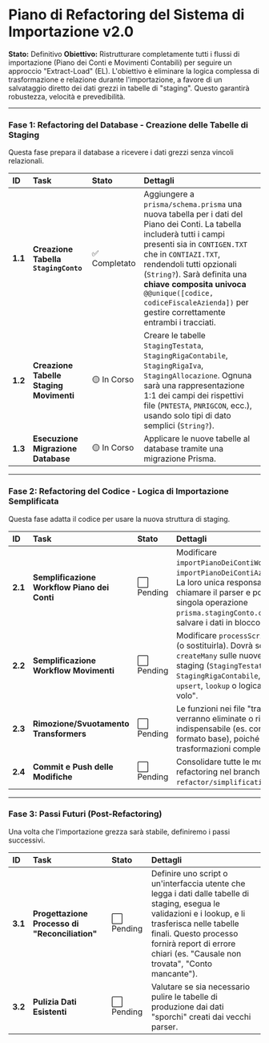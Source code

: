 # Piano di Refactoring del Sistema di Importazione v2.0

**Stato:** Definitivo
**Obiettivo:** Ristrutturare completamente tutti i flussi di importazione (Piano dei Conti e Movimenti Contabili) per seguire un approccio "Extract-Load" (EL). L'obiettivo è eliminare la logica complessa di trasformazione e relazione durante l'importazione, a favore di un salvataggio diretto dei dati grezzi in tabelle di "staging". Questo garantirà robustezza, velocità e prevedibilità.

---

### **Fase 1: Refactoring del Database - Creazione delle Tabelle di Staging**

Questa fase prepara il database a ricevere i dati grezzi senza vincoli relazionali.

| ID | Task | Stato | Dettagli |
| :-- | :--- | :--- | :--- |
| **1.1**| **Creazione Tabella `StagingConto`**| ✅ Completato | Aggiungere a `prisma/schema.prisma` una nuova tabella per i dati del Piano dei Conti. La tabella includerà tutti i campi presenti sia in `CONTIGEN.TXT` che in `CONTIAZI.TXT`, rendendoli tutti opzionali (`String?`). Sarà definita una **chiave composita univoca** `@@unique([codice, codiceFiscaleAzienda])` per gestire correttamente entrambi i tracciati. |
| **1.2**| **Creazione Tabelle Staging Movimenti**| 🟡 In Corso | Creare le tabelle `StagingTestata`, `StagingRigaContabile`, `StagingRigaIva`, `StagingAllocazione`. Ognuna sarà una rappresentazione 1:1 dei campi dei rispettivi file (`PNTESTA`, `PNRIGCON`, ecc.), usando solo tipi di dato semplici (`String?`). |
| **1.3**| **Esecuzione Migrazione Database** | 🟡 In Corso | Applicare le nuove tabelle al database tramite una migrazione Prisma. |

---

### **Fase 2: Refactoring del Codice - Logica di Importazione Semplificata**

Questa fase adatta il codice per usare la nuova struttura di staging.

| ID | Task | Stato | Dettagli |
| :-- | :--- | :--- | :--- |
| **2.1**| **Semplificazione Workflow Piano dei Conti** | ⬜ Pending | Modificare `importPianoDeiContiWorkflow` e `importPianoDeiContiAziendaleWorkflow`. La loro unica responsabilità sarà chiamare il parser e poi eseguire una singola operazione `prisma.stagingConto.createMany()` per salvare i dati in blocco. |
| **2.2**| **Semplificazione Workflow Movimenti** | ⬜ Pending | Modificare `processScrittureInBatches` (o sostituirla). Dovrà solo eseguire `createMany` sulle nuove tabelle di staging (`StagingTestata`, `StagingRigaContabile`, ecc.), senza più `upsert`, `lookup` o logica di creazione "al volo". |
| **2.3**| **Rimozione/Svuotamento Transformers**| ⬜ Pending | Le funzioni nei file "transformer" verranno eliminate o ridotte al minimo indispensabile (es. conversioni di formato base), poiché non ci sono più trasformazioni complesse da eseguire. |
| **2.4**| **Commit e Push delle Modifiche** | ⬜ Pending | Consolidare tutte le modifiche del refactoring nel branch `refactor/simplification-import-logic`. |

---

### **Fase 3: Passi Futuri (Post-Refactoring)**

Una volta che l'importazione grezza sarà stabile, definiremo i passi successivi.

| ID | Task | Stato | Dettagli |
| :-- | :--- | :--- | :--- |
| **3.1**| **Progettazione Processo di "Reconciliation"** | ⬜ Pending | Definire uno script o un'interfaccia utente che legga i dati dalle tabelle di staging, esegua le validazioni e i lookup, e li trasferisca nelle tabelle finali. Questo processo fornirà report di errore chiari (es. "Causale non trovata", "Conto mancante"). |
| **3.2**| **Pulizia Dati Esistenti** | ⬜ Pending | Valutare se sia necessario pulire le tabelle di produzione dai dati "sporchi" creati dai vecchi parser. | 